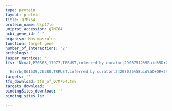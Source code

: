 ```yaml
---
type: protein
layout: protein
title: Q7M764
protein_name: Usp17le
uniprot_accession: Q7M764
ncbi_gene_id: '-'
organism: Mus musculus
function: target gene
number_of_interactions: '2'
orthologs: ''
jaspar_matrices: ''
tfs: 'Ncoa1,P70365,17977,TRRUST,inferred by curator,29087512%5Buid%5D+OR+24695638%5Buid%5D,Yes

  Esrrb,Q61539,26380,TRRUST,inferred by curator,24207026%5Buid%5D+OR+29087512%5Buid%5D,Yes'
targets: ''
tfs_download: tfs_of_Q7M764.tsv
targets_download: ''
bindingSites_download: ''
binding_sites_ls: ''

---
```

